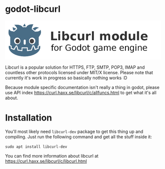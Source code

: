 # godot-libcurl

![Godot libcurl module label](/label.png)

Libcurl is a popular solution for HTTPS, FTP, SMTP, POP3, IMAP and countless other protocols licensed under MIT/X license. Please note that currently it's work in progress so basically nothing works :D 

Because module specific documentation isn't really a thing in godot, please use API index https://curl.haxx.se/libcurl/c/allfuncs.html to get what it's all about. 

# Installation

You'll most likely need `libcurl-dev` package to get this thing up and compiling. Just run the following command and get all the stuff inside it: 

`sudo apt install libcurl-dev`

You can find more information about libcurl at https://curl.haxx.se/libcurl/c/libcurl.html 

